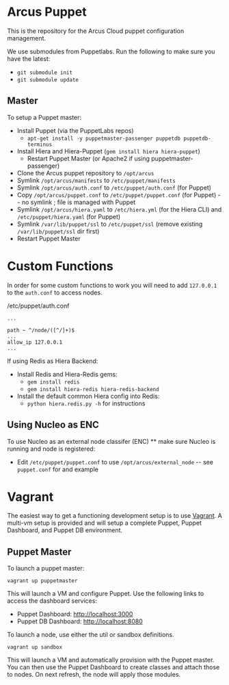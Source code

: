 # Arcus Puppet
This is the repository for the Arcus Cloud puppet configuration management.

We use submodules from Puppetlabs.  Run the following to make sure you have the latest:

* `git submodule init`
* `git submodule update`

## Master
To setup a Puppet master:
  * Install Puppet (via the PuppetLabs repos)
    * `apt-get install -y puppetmaster-passenger puppetdb puppetdb-terminus`
  * Install Hiera and Hiera-Puppet (`gem install hiera hiera-puppet`)
    * Restart Puppet Master (or Apache2 if using puppetmaster-passenger)
  * Clone the Arcus puppet repository to `/opt/arcus`
  * Symlink `/opt/arcus/manifests` to `/etc/puppet/manifests`
  * Symlink `/opt/arcus/auth.conf` to `/etc/puppet/auth.conf` (for Puppet)
  * Copy `/opt/arcus/puppet.conf` to `/etc/puppet/puppet.conf` (for Puppet) -- no symlink ; file is managed with Puppet
  * Symlink `/opt/arcus/hiera.yaml` to `/etc/hiera.yml` (for the Hiera CLI) and `/etc/puppet/hiera.yaml` (for Puppet)
  * Symlink `/var/lib/puppet/ssl` to `/etc/puppet/ssl` (remove existing `/var/lib/puppet/ssl` dir first)
  * Restart Puppet Master

# Custom Functions
In order for some custom functions to work you will need to add `127.0.0.1` to the `auth.conf` to access nodes.

/etc/puppet/auth.conf

```
...

path ~ ^/node/([^/]+)$
...
allow_ip 127.0.0.1
...

```

If using Redis as Hiera Backend:
  * Install Redis and Hiera-Redis gems:
    * `gem install redis`
    * `gem install hiera-redis hiera-redis-backend`
  * Install the default common Hiera config into Redis:
    * `python hiera.redis.py -h` for instructions

## Using Nucleo as ENC
To use Nucleo as an external node classifer (ENC) ** make sure Nucleo is running and node is registered:
  * Edit `/etc/puppet/puppet.conf` to use `/opt/arcus/external_node` -- see `puppet.conf` for and example

# Vagrant
The easiest way to get a functioning development setup is to use [Vagrant](http://www.vagrantup.com/).  A multi-vm setup is provided and will setup a complete Puppet, Puppet Dashboard, and Puppet DB environment.

## Puppet Master
To launch a puppet master:

`vagrant up puppetmaster`

This will launch a VM and configure Puppet.  Use the following links to access the dashboard services:

* Puppet Dashboard: [http://localhost:3000](http://localhost:3000)
* Puppet DB Dashboard: [http://localhost:8080](http://localhost:8080)

To launch a node, use either the util or sandbox definitions.

`vagrant up sandbox`

This will launch a VM and automatically provision with the Puppet master.  You can then
use the Puppet Dashboard to create classes and attach those to nodes.  On next
refresh, the node will apply those modules.
